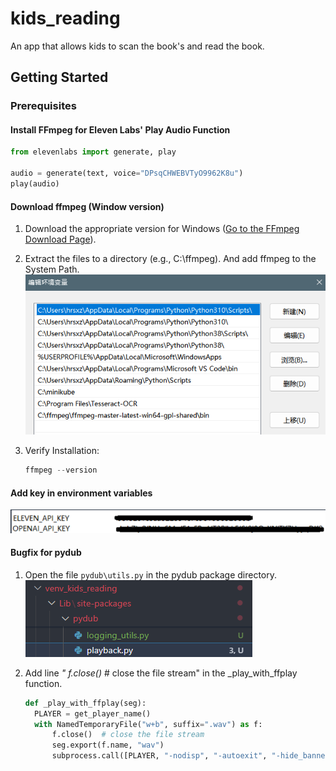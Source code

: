 # kids_reading

An app that allows kids to scan the book's and read the book.

## Getting Started

### Prerequisites

#### Install FFmpeg for Eleven Labs' Play Audio Function

```python
from elevenlabs import generate, play

audio = generate(text, voice="DPsqCHWEBVTyO9962K8u")
play(audio)
```

#### Download ffmpeg (Window version)

  1. Download the appropriate version for Windows ([Go to the FFmpeg Download Page](https://github.com/BtbN/FFmpeg-Builds/releases)).

  2. Extract the files to a directory (e.g., C:\ffmpeg). And add ffmpeg to the System Path.
![alt text](miscellaneous/images//image.png)
  3. Verify Installation:

      ```powershell
      ffmpeg --version
      ```

#### Add key in environment variables

![alt text](miscellaneous/images//image-1.png)

#### Bugfix for pydub
  
  1. Open the file `pydub\utils.py` in the pydub package directory.
  ![alt text](miscellaneous/images/playback_bug.png)
  2. Add line *" f.close()*  # close the file stream" in the _play_with_ffplay function.

      ```python
      def _play_with_ffplay(seg):
        PLAYER = get_player_name()
        with NamedTemporaryFile("w+b", suffix=".wav") as f:
            f.close()  # close the file stream
            seg.export(f.name, "wav")
            subprocess.call([PLAYER, "-nodisp", "-autoexit", "-hide_banner", f.name])
      ```
